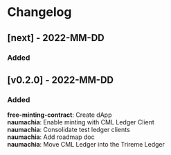 # Changelog

## [next] - 2022-MM-DD

### Added

## [v0.2.0] - 2022-MM-DD

### Added

**free-minting-contract**: Create dApp  
**naumachia**: Enable minting with CML Ledger Client  
**naumachia**: Consolidate test ledger clients  
**naumachia**: Add roadmap doc  
**naumachia**: Move CML Ledger into the Trireme Ledger
